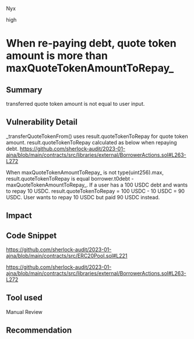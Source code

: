 Nyx

high

# When re-paying debt, quote token amount is more than maxQuoteTokenAmountToRepay_

## Summary
transferred quote token amount is not equal to user input.
## Vulnerability Detail
_transferQuoteTokenFrom() uses result.quoteTokenToRepay for quote token amount. result.quoteTokenToRepay calculated as below when repaying debt.
https://github.com/sherlock-audit/2023-01-ajna/blob/main/contracts/src/libraries/external/BorrowerActions.sol#L263-L272

When maxQuoteTokenAmountToRepay_ is not type(uint256).max, result.quoteTokenToRepay is equal borrower.t0debt - maxQuoteTokenAmountToRepay_. 
If a user has a 100 USDC debt and wants to repay 10 USDC. 
result.quoteTokenToRepay = 100 USDC - 10 USDC = 90 USDC.
User wants to repay 10 USDC but paid 90 USDC instead.
## Impact

## Code Snippet
https://github.com/sherlock-audit/2023-01-ajna/blob/main/contracts/src/ERC20Pool.sol#L221

https://github.com/sherlock-audit/2023-01-ajna/blob/main/contracts/src/libraries/external/BorrowerActions.sol#L263-L272
## Tool used

Manual Review

## Recommendation
